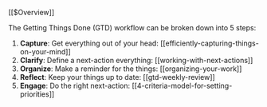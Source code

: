 [[$Overview]]

The Getting Things Done (GTD) workflow can be broken down into 5 steps:

1. **Capture**: Get everything out of your head: [[efficiently-capturing-things-on-your-mind]]
2. **Clarify**: Define a next-action everything: [[working-with-next-actions]]
3. **Organize**: Make a reminder for the things: [[organizing-your-work]]
4. **Reflect**: Keep your things up to date: [[gtd-weekly-review]]
5. **Engage**: Do the right next-action: [[4-criteria-model-for-setting-priorities]]


